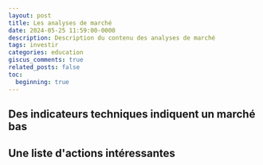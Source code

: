 ```yaml
---
layout: post
title: Les analyses de marché
date: 2024-05-25 11:59:00-0000
description: Description du contenu des analyses de marché
tags: investir
categories: education
giscus_comments: true
related_posts: false
toc:
  beginning: true
---
```


## Des indicateurs techniques indiquent un marché bas

## Une liste d'actions intéressantes